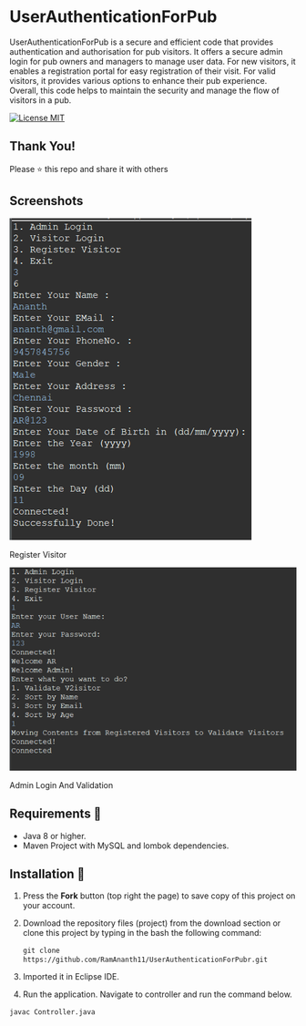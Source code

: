 # UserAuthenticationForPub
UserAuthenticationForPub is a secure and efficient code that provides authentication and authorisation for pub visitors. It offers a secure admin login for pub owners and managers to manage user data. For new visitors, it enables a registration portal for easy registration of their visit. For valid visitors, it provides various options to enhance their pub experience. Overall, this code helps to maintain the security and manage the flow of visitors in a pub.

[![License MIT](https://img.shields.io/badge/license-MIT-blue.svg)](LICENSE)

## Thank You!
Please ⭐️ this repo and share it with others

## Screenshots

 ![Register Visitor](screenshots/RegisterVisitor.png) 
 
 Register Visitor
 
 ![Admin Login And Validation](screenshots/AdminLoginAndValidation.png)

Admin Login And Validation
## Requirements 🔧
* Java 8 or higher.
* Maven Project with MySQL and lombok dependencies.

## Installation 🔌
1. Press the **Fork** button (top right the page) to save copy of this project on your account.

2. Download the repository files (project) from the download section or clone this project by typing in the bash the following command:

       git clone https://github.com/RamAnanth11/UserAuthenticationForPubr.git
3. Imported it in Eclipse IDE.
4. Run the application. Navigate to controller and run the command below.
```
javac Controller.java
```
